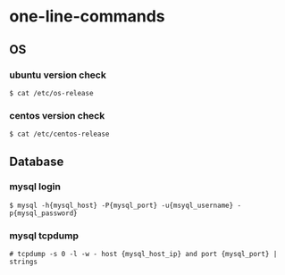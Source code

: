 # one-line-commands


## OS

### ubuntu version check

```shell
$ cat /etc/os-release
```

### centos version check

```shell
$ cat /etc/centos-release
```

## Database

### mysql login

```shell
$ mysql -h{mysql_host} -P{mysql_port} -u{msyql_username} -p{mysql_password}
```

### mysql tcpdump

```shell
# tcpdump -s 0 -l -w - host {mysql_host_ip} and port {mysql_port} | strings
```

